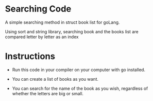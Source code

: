 # Searching Code

A simple searching method in struct book list for goLang. 

Using sort and string library, searching book and the books list are compared letter by letter as an index

# Instructions

- Run this code in your compiler on your computer with go installed.

- You can create a list of books as you want.

- You can search for the name of the book as you wish, regardless of whether the letters are big or small.


